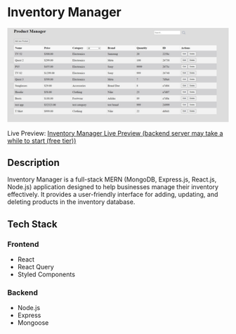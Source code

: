 # Inventory Manager

![Inventory Manager Screenshot](./screenshot.jpg)

Live Preview: [Inventory Manager Live Preview (backend server may take a while to start (free tier))](https://brunoladiv.github.io/TheOdinProject/26-invetory-application/frontend/dist/)

## Description

Inventory Manager is a full-stack MERN (MongoDB, Express.js, React.js, Node.js) application designed to help businesses manage their inventory effectively. It provides a user-friendly interface for adding, updating, and deleting products in the inventory database.

## Tech Stack

### Frontend

- React
- React Query
- Styled Components

### Backend

- Node.js
- Express
- Mongoose
